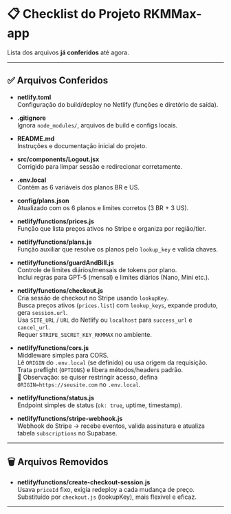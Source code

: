 # 📋 Checklist do Projeto RKMMax-app

Lista dos arquivos **já conferidos** até agora.

---

## ✅ Arquivos Conferidos

- **netlify.toml**  
  Configuração do build/deploy no Netlify (funções e diretório de saída).

- **.gitignore**  
  Ignora `node_modules/`, arquivos de build e configs locais.

- **README.md**  
  Instruções e documentação inicial do projeto.

- **src/components/Logout.jsx**  
  Corrigido para limpar sessão e redirecionar corretamente.

- **.env.local**  
  Contém as 6 variáveis dos planos BR e US.

- **config/plans.json**  
  Atualizado com os 6 planos e limites corretos (3 BR + 3 US).

- **netlify/functions/prices.js**  
  Função que lista preços ativos no Stripe e organiza por região/tier.

- **netlify/functions/plans.js**  
  Função auxiliar que resolve os planos pelo `lookup_key` e valida chaves.

- **netlify/functions/guardAndBill.js**  
  Controle de limites diários/mensais de tokens por plano.  
  Inclui regras para GPT-5 (mensal) e limites diários (Nano, Mini etc.).

- **netlify/functions/checkout.js**  
  Cria sessão de checkout no Stripe usando `lookupKey`.  
  Busca preços ativos (`prices.list`) com `lookup_keys`, expande produto, gera `session.url`.  
  Usa `SITE_URL` / `URL` do Netlify ou `localhost` para `success_url` e `cancel_url`.  
  Requer `STRIPE_SECRET_KEY_RKMMAX` no ambiente.

- **netlify/functions/cors.js**  
  Middleware simples para CORS.  
  Lê `ORIGIN` do `.env.local` (se definido) ou usa origem da requisição.  
  Trata preflight (`OPTIONS`) e libera métodos/headers padrão.  
  🔎 Observação: se quiser restringir acesso, defina `ORIGIN=https://seusite.com` no `.env.local`.

- **netlify/functions/status.js**  
  Endpoint simples de status (`ok: true`, uptime, timestamp).

- **netlify/functions/stripe-webhook.js**  
  Webhook do Stripe → recebe eventos, valida assinatura e atualiza tabela `subscriptions` no Supabase.

---

## 🗑️ Arquivos Removidos

- **netlify/functions/create-checkout-session.js**  
  Usava `priceId` fixo, exigia redeploy a cada mudança de preço.  
  Substituído por `checkout.js` (lookupKey), mais flexível e eficaz.

---

